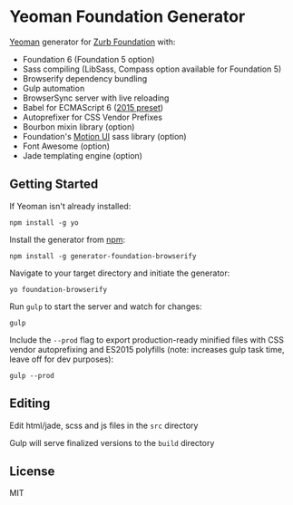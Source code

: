 # Yeoman Foundation Generator

[Yeoman](http://yeoman.io) generator for [Zurb Foundation](http://foundation.zurb.com/) with:

* Foundation 6 (Foundation 5 option)
* Sass compiling (LibSass, Compass option available for Foundation 5)
* Browserify dependency bundling
* Gulp automation
* BrowserSync server with live reloading
* Babel for ECMAScript 6 ([2015 preset](http://babeljs.io/docs/plugins/preset-es2015/))
* Autoprefixer for CSS Vendor Prefixes
* Bourbon mixin library (option)
* Foundation's [Motion UI](http://foundation.zurb.com/sites/docs/motion-ui.html) sass library (option)
* Font Awesome (option)
* Jade templating engine (option)

## Getting Started

If Yeoman isn't already installed:
```
npm install -g yo
```

Install the generator from [npm](https://www.npmjs.com/package/generator-foundation-browserify):
```
npm install -g generator-foundation-browserify
```

Navigate to your target directory and initiate the generator:
```
yo foundation-browserify
```

Run `gulp` to start the server and watch for changes:
```
gulp
```

Include the `--prod` flag to export production-ready minified files with CSS vendor autoprefixing and ES2015 polyfills (note: increases gulp task time, leave off for dev purposes):
```
gulp --prod
```

## Editing

Edit html/jade, scss and js files in the `src` directory

Gulp will serve finalized versions to the `build` directory

## License

MIT
